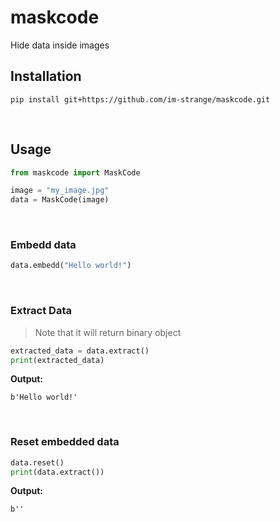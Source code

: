 # maskcode
Hide data inside images
<br>

## Installation

  ```
  pip install git+https://github.com/im-strange/maskcode.git
  ```
<br>

## Usage

  ```py
  from maskcode import MaskCode
  
  image = "my_image.jpg"
  data = MaskCode(image)

  ```
<br>

### Embedd data

  ```py
  data.embedd("Hello world!")
  ```
<br>

### Extract Data
  > Note that it will return binary object

  ```py
  extracted_data = data.extract()
  print(extracted_data)
  ```

  **Output:**

  ```
  b'Hello world!'
  ```
<br>

### Reset embedded data

  ```py
  data.reset()
  print(data.extract())
  ```

  **Output:**

  ```
  b''
  ```

